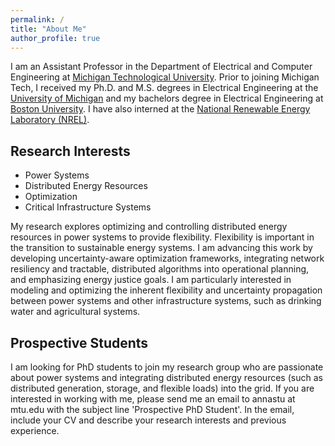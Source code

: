 ```yaml
---
permalink: /
title: "About Me"
author_profile: true
---
```


I am an Assistant Professor in the Department of Electrical and Computer Engineering at <a href="https://www.mtu.edu/ece/" target="_blank">Michigan Technological University</a>. 
Prior to joining Michigan Tech, I received my Ph.D. and M.S. degrees in Electrical Engineering at the <a href="https://eecs.engin.umich.edu/" target="_blank">University of Michigan</a> and my bachelors degree in Electrical Engineering at <a href="https://www.bu.edu/eng/academics/departments-and-divisions/electrical-and-computer-engineering/" target="_blank">Boston University</a>. I have also interned at the  <a href="https://www.nrel.gov/" target="_blank">National Renewable Energy Laboratory (NREL)</a>.

## Research Interests

* Power Systems
* Distributed Energy Resources
* Optimization
* Critical Infrastructure Systems

My research explores optimizing and controlling distributed energy resources in power systems to provide flexibility. Flexibility is important in the transition to sustainable energy systems. I am advancing this work by developing uncertainty-aware optimization frameworks, integrating network resiliency and tractable, distributed algorithms into operational planning, and emphasizing energy justice goals. I am particularly interested in modeling and optimizing the inherent flexibility and uncertainty propagation between power systems and other infrastructure systems, such as drinking water and agricultural systems.


## Prospective Students
I am looking for PhD students to join my research group who are passionate about power systems and integrating distributed energy resources (such as distributed generation, storage, and flexible loads) into the grid. If you are interested in working with me, please send me an email to annastu at mtu.edu with the subject line 'Prospective PhD Student'. In the email, include your CV and describe your research interests and previous experience.

